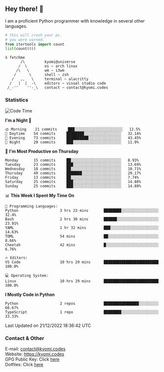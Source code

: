 ## Hey there! 👋
I am a proficient Python programmer with knowledge in several other languages.

```py
# this will crash your pc.
# you were warned.
from itertools import count
list(count(0))
```

```
λ fetchme
       /\         kyomi@universe
      /  \        os ~ arch linux
     /\   \       wm ~ i3wm
    /      \      shell ~ zsh
   /   ,,   \     terminal ~ alacritty
  /   |  |  -\    editors ~ visual studio code
 /_-''    ''-_\   contact ~ contact@kyomi.codes
```

### Statistics
<!--START_SECTION:waka-->
![Code Time](http://img.shields.io/badge/Code%20Time-43%20hrs%201%20min-blue)

**I'm a Night 🦉** 

```text
🌞 Morning    21 commits     ███░░░░░░░░░░░░░░░░░░░░░░   12.5% 
🌆 Daytime    54 commits     ████████░░░░░░░░░░░░░░░░░   32.14% 
🌃 Evening    73 commits     ██████████░░░░░░░░░░░░░░░   43.45% 
🌙 Night      20 commits     ███░░░░░░░░░░░░░░░░░░░░░░   11.9%

```
📅 **I'm Most Productive on Thursday** 

```text
Monday       15 commits     ██░░░░░░░░░░░░░░░░░░░░░░░   8.93% 
Tuesday      23 commits     ███░░░░░░░░░░░░░░░░░░░░░░   13.69% 
Wednesday    18 commits     ██░░░░░░░░░░░░░░░░░░░░░░░   10.71% 
Thursday     49 commits     ███████░░░░░░░░░░░░░░░░░░   29.17% 
Friday       13 commits     ██░░░░░░░░░░░░░░░░░░░░░░░   7.74% 
Saturday     25 commits     ███░░░░░░░░░░░░░░░░░░░░░░   14.88% 
Sunday       25 commits     ███░░░░░░░░░░░░░░░░░░░░░░   14.88%

```


📊 **This Week I Spent My Time On** 

```text
💬 Programming Languages: 
Python                   3 hrs 23 mins       ████████░░░░░░░░░░░░░░░░░   32.4% 
Bash                     2 hrs 30 mins       ██████░░░░░░░░░░░░░░░░░░░   23.91% 
YAML                     1 hr 32 mins        ███░░░░░░░░░░░░░░░░░░░░░░   14.63% 
TOML                     54 mins             ██░░░░░░░░░░░░░░░░░░░░░░░   8.66% 
Cheetah                  42 mins             █░░░░░░░░░░░░░░░░░░░░░░░░   6.76%

🔥 Editors: 
VS Code                  10 hrs 29 mins      █████████████████████████   100.0%

💻 Operating System: 
Linux                    10 hrs 29 mins      █████████████████████████   100.0%

```

**I Mostly Code in Python** 

```text
Python                   2 repos             ████████████████░░░░░░░░░   66.67% 
TypeScript               1 repo              ████████░░░░░░░░░░░░░░░░░   33.33%

```



 Last Updated on 21/12/2022 18:36:42 UTC
<!--END_SECTION:waka-->

### Contact & Other
E-mail: contact@kyomi.codes<br>
Website: https://kyomi.codes<br>
GPG Public Key: Click [here](https://github.com/bitterteriyaki.gpg)<br>
Dotfiles: Click [here](https://github.com/bitterteriyaki/dotfiles)
